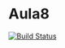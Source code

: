 # Aula8
[![Build Status](https://travis-ci.org/brenerovl/Aula8.svg?branch=master)](https://travis-ci.org/brenerovl/Aula8)